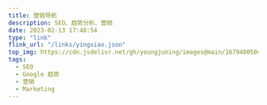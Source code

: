 ```yaml
---
title: 营销导航
description: SEO、趋势分析、营销
date: 2023-02-13 17:48:54
type: "link"
flink_url: "/links/yingxiao.json"
top_img: https://cdn.jsdelivr.net/gh/youngjuning/images@main/1679480504416.png
tags:
  - SEO
  - Google 趋势
  - 营销
  - Marketing
---
```

